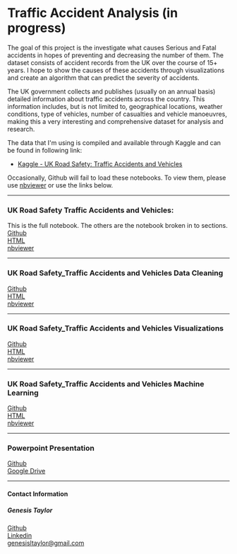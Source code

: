 # Traffic Accident Analysis (in progress)
The goal of this project is the investigate what causes Serious and Fatal accidents in hopes of preventing and decreasing the number of them. The dataset consists of accident records from the UK over the course of 15+ years. I hope to show the causes of these accidents through visualizations and create an algorithm that can predict the severity of accidents.

The UK government collects and publishes (usually on an annual basis) detailed information about traffic accidents across the country. This information includes, but is not limited to, geographical locations, weather conditions, type of vehicles, number of casualties and vehicle manoeuvres, making this a very interesting and comprehensive dataset for analysis and research.

The data that I'm using is compiled and available through Kaggle and can be found in following link:
* [Kaggle - UK Road Safety: Traffic Accidents and Vehicles](https://www.kaggle.com/tsiaras/uk-road-safety-accidents-and-vehicles#Vehicle_Information)<br>

Occasionally, Github will fail to load these notebooks. To view them, please use [nbviewer](https://nbviewer.jupyter.org/) or use the links below.
***

### UK Road Safety Traffic Accidents and Vehicles:
This is the full notebook. The others are the notebook broken in to sections.<br>
[Github](https://github.com/GenTaylor/Traffic-Accident-Analysis/blob/master/UK%20Road%20Safety%20Traffic%20Accidents%20and%20Vehicles.ipynb)<br>
[HTML]()<br>
[nbviewer](https://nbviewer.jupyter.org/github/GenTaylor/Traffic-Accident-Analysis/blob/master/UK%20Road%20Safety%20Traffic%20Accidents%20and%20Vehicles.ipynb)<br>
***
### UK Road Safety_Traffic Accidents and Vehicles Data Cleaning
[Github]()<br>
[HTML]()<br>
[nbviewer]()<br>
***
### UK Road Safety_Traffic Accidents and Vehicles Visualizations
[Github]()<br>
[HTML]()<br>
[nbviewer]()<br>
***
### UK Road Safety_Traffic Accidents and Vehicles Machine Learning
[Github]()<br>
[HTML]()<br>
[nbviewer]()<br>
***
### Powerpoint Presentation
[Github]()<br>
[Google Drive]()<br>
***
#### Contact Information
##### Genesis Taylor
[Github](https://github.com/GenTaylor/) <br>
[Linkedin](https://linkedin.com/in/genesistaylor/)<br>
genesisltaylor@gmail.com

